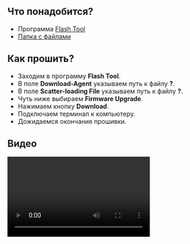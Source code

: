 <style>
   .markdown-content h2 {  
      margin-top: 2rem; 
      margin-bottom: 2rem; 
      font-size: 1.875rem; 
   }
   .markdown-content ul {
      list-style-type: disc; 
      font-size: 1.25rem; 
      display: flex; 
      flex-direction: column; 
      gap: 1rem; 
      padding-left: 20px; 
   }
   .markdown-content a:hover {
      text-decoration: underline;
   }
</style>

## <a id="1">Что понадобится?</a>

- Программа [Flash Tool](https://disk.yandex.ru/d/5bzYR63BWdppGg)
- [Папка с файлами](https://drive.google.com/drive/folders/1Ms1kETV6WVh9RfCiG3X-9h1naujG0LRq?usp=drive_link)

## <a id="2">Как прошить?</a>

- Заходим в программу **Flash Tool**.
- В поле **Download-Agent** указываем путь к файлу **?**.
- В поле **Scatter-loading File** указываем путь к файлу **?**.
- Чуть ниже выбираем **Firmware Upgrade**.
- Нажимаем кнопку **Download**.
- Подключаем терминал к компьютеру.
- Дожидаемся окончания прошивки.

## <a id="3">Видео</a>

<video width="320" height="180" controls>
  <source src="/KOZEN.mp4" type="video/mp4" />
</video>
